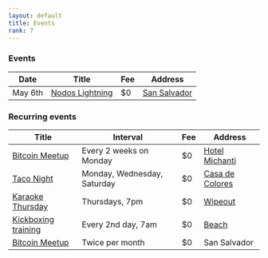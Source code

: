 ```yaml
---
layout: default
title: Events
rank: 7
---
```


### Events

| Date | Title | Fee | Address |
| --- | --- | --- | --- |
| May 6th | [Nodos Lightning](https://www.ticketcode.co/eventos/nodoslightning-que-son-configuracion-operacion) | $0 | [San Salvador](https://goo.gl/maps/WSK3uQvsaUaQdA2c7) |

### Recurring events

| Title | Interval | Fee | Address |
| --- | --- | --- | --- |
| [Bitcoin Meetup](https://www.meetup.com/el-zonte-bitcoin-plebs-meetup/) | Every 2 weeks on Monday | $0 | [Hotel Michanti](https://goo.gl/maps/HcBdQ2BpT3gyKA8p8) |
| [Taco Night](https://www.facebook.com/casadecoloreselzonte) | Monday, Wednesday, Saturday | $0 | [Casa de Colores](https://goo.gl/maps/z6sZYoY8iPQHmoo59) |
| [Karaoke Thursday](https://www.facebook.com/casadecoloreselzonte) | Thursdays, 7pm | $0 | [Wipeout](https://goo.gl/maps/NQXyFrEBnzeSNn7v7) |
| [Kickboxing training](https://www.meetup.com/bitcoin-beach-boxing-club/) | Every 2nd day, 7am | $0 | [Beach](https://goo.gl/maps/v2wRSFVpUeHgLawaA) |
| [Bitcoin Meetup](https://www.meetup.com/bitcoin-and-lightning-el-salvador/) | Twice per month | $0 | San Salvador |
